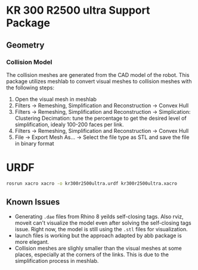 # KR 300 R2500 ultra Support Package

## Geometry

### Collision Model
The collision meshes are generated from the CAD model of the robot. This package utilizes meshlab to convert visual meshes to collision meshes with the following steps:

1. Open the visual mesh in meshlab
2. Filters -> Remeshing, Simplification and Reconstruction -> Convex Hull
3. Filters -> Remeshing, Simplification and Reconstruction -> Simplication: Clustering Decimation: tune the percentage to get the desired level of simplification, idealy 100-200 faces per link.
4. Filters -> Remeshing, Simplification and Reconstruction -> Convex Hull
5. File -> Export Mesh As... -> Select the file type as STL and save the file in binary format

# URDF
```sh
rosrun xacro xacro -o kr300r2500ultra.urdf kr300r2500ultra.xacro
```

## Known Issues
- Generating `.dae` files from Rhino 8 yeilds self-closing tags. Also rviz, moveit can't visualize the model even after solving the self-closing tags issue. Right now, the model is still using the `.stl` files for visualization.
- launch files is working but the approach adapted by abb package is more elegant.
- Collision meshes are slighly smaller than the visual meshes at some places, especially at the corners of the links. This is due to the simplification process in meshlab.